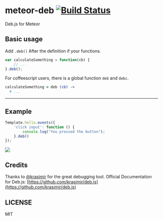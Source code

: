 meteor-deb [![Build Status](https://travis-ci.org/zhouzhuojie/meteor-deb.svg?branch=master)](https://travis-ci.org/zhouzhuojie/meteor-deb)
================

Deb.js for Meteor

Basic usage
-------------

Add `.deb()` After the definition if your functions.

```js
var calculateSomething = function(cb) {
    // ...
}.deb();
```

For coffeescript users, there is a global function `deb` and `debc`.
```coffeescript
calculateSomething = deb (cb) ->
  # ...
```

----

Example
-----------

```js
Template.hello.events({
    'click input': function () {
        console.log("You pressed the button");
    }.deb()
});

```

![](http://i.minus.com/jTPvPSSrVDLNW.jpg)

Credits
-----------
Thanks to [@krasimir](https://github.com/krasimir) for the great debugging tool.
Official Documentation for Deb.js: [https://github.com/krasimir/deb.js](https://github.com/krasimir/deb.js)


LICENSE
----------
MIT
